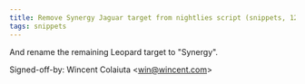 ```yaml
---
title: Remove Synergy Jaguar target from nightlies script (snippets, 12afe37)
tags: snippets
---
```


And rename the remaining Leopard target to "Synergy".

Signed-off-by: Wincent Colaiuta &lt;win@wincent.com&gt;
